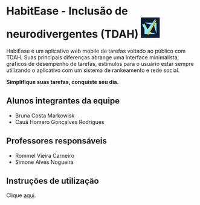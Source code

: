 # HabitEase - Inclusão de neurodivergentes (TDAH) <img src="./codigo/public/assets/images/HabitEase.png" width="50">

HabiEase é um aplicativo web mobile de tarefas voltado ao público com TDAH. Suas principais diferenças abrange uma interface minimalista, gráficos de desempenho de tarefas, estímulos para  o usuário estar sempre utilizando o aplicativo com um sistema de rankeamento e rede social.

**Simplifique suas tarefas, conquiste seu dia.**

## Alunos integrantes da equipe


* Bruna Costa Markowisk
* Cauã Homero Gonçalves Rodrigues

  

## Professores responsáveis

* Rommel Vieira Carneiro
* Simone Alves Nogueira

## Instruções de utilização

Clique [aqui](https://plf-es-2024-1-ti1-0385100-inclusao-de.onrender.com/view/login.html).








